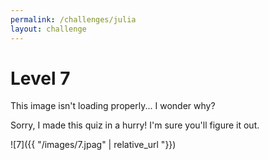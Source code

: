 ```yaml
---
permalink: /challenges/julia
layout: challenge
---
```


# Level 7

This image isn't loading properly... I wonder why?

Sorry, I made this quiz in a hurry! I'm sure you'll figure it out.

![7]({{ "/images/7.jpag" | relative_url "}})
